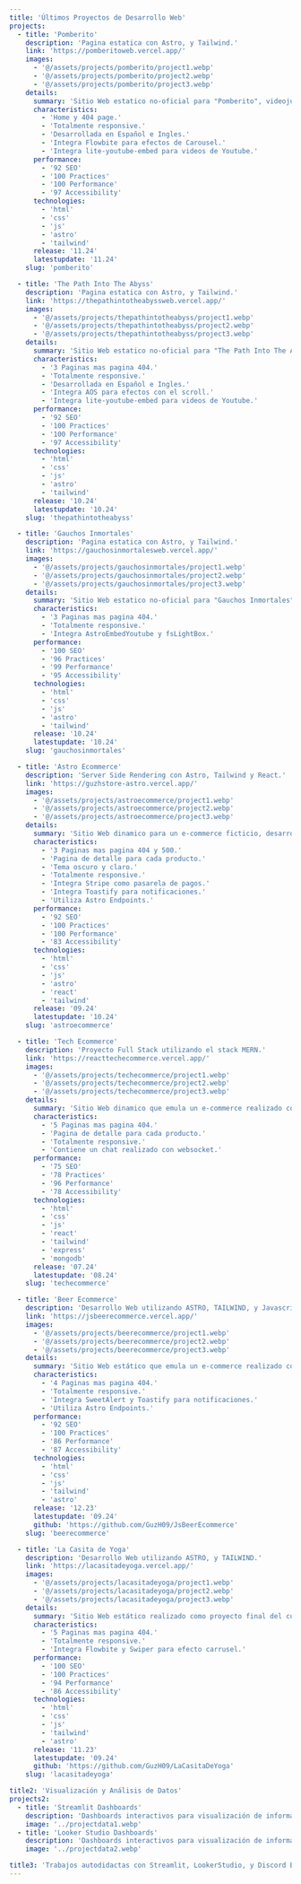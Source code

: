 ```yaml
---
title: 'Últimos Proyectos de Desarrollo Web'
projects:
  - title: 'Pomberito'
    description: 'Pagina estatica con Astro, y Tailwind.'
    link: 'https://pomberitoweb.vercel.app/'
    images:
      - '@/assets/projects/pomberito/project1.webp'
      - '@/assets/projects/pomberito/project2.webp'
      - '@/assets/projects/pomberito/project3.webp'
    details:
      summary: 'Sitio Web estatico no-oficial para "Pomberito", videojuego Indie Argentino desarrollado por Lara The Pitbull. Utiliza HTML, Javascript y Tailwind. Es totalmente responsive y contiene tanto embeds de Youtube, como efectos de Carousel y Lightbox sin afectar el rendimiento. Todos los elementos fueron diseñados replicando la interfaz gráfica del videojuego.'
      characteristics:
        - 'Home y 404 page.'
        - 'Totalmente responsive.'
        - 'Desarrollada en Español e Ingles.'
        - 'Integra Flowbite para efectos de Carousel.'
        - 'Integra lite-youtube-embed para videos de Youtube.'
      performance:
        - '92 SEO'
        - '100 Practices'
        - '100 Performance'
        - '97 Accessibility'
      technologies:
        - 'html'
        - 'css'
        - 'js'
        - 'astro'
        - 'tailwind'
      release: '11.24'
      latestupdate: '11.24'
    slug: 'pomberito'

  - title: 'The Path Into The Abyss'
    description: 'Pagina estatica con Astro, y Tailwind.'
    link: 'https://thepathintotheabyssweb.vercel.app/'
    images:
      - '@/assets/projects/thepathintotheabyss/project1.webp'
      - '@/assets/projects/thepathintotheabyss/project2.webp'
      - '@/assets/projects/thepathintotheabyss/project3.webp'
    details:
      summary: 'Sitio Web estatico no-oficial para "The Path Into The Abyss", videojuego Argentino en desarrollo por Matias Rispau, y basado en la película argentina "Me encontraras en lo profundo del abismo". Contiene un Parallax Effect en el inicio desarrollado solo con CSS. Utiliza HTML, Javascript y Tailwind. Es totalmente responsive y contiene embeds de Youtube, sin afectar el rendimiento.'
      characteristics:
        - '3 Paginas mas pagina 404.'
        - 'Totalmente responsive.'
        - 'Desarrollada en Español e Ingles.'
        - 'Integra AOS para efectos con el scroll.'
        - 'Integra lite-youtube-embed para videos de Youtube.'
      performance:
        - '92 SEO'
        - '100 Practices'
        - '100 Performance'
        - '97 Accessibility'
      technologies:
        - 'html'
        - 'css'
        - 'js'
        - 'astro'
        - 'tailwind'
      release: '10.24'
      latestupdate: '10.24'
    slug: 'thepathintotheabyss'

  - title: 'Gauchos Inmortales'
    description: 'Pagina estatica con Astro, y Tailwind.'
    link: 'https://gauchosinmortalesweb.vercel.app/'
    images:
      - '@/assets/projects/gauchosinmortales/project1.webp'
      - '@/assets/projects/gauchosinmortales/project2.webp'
      - '@/assets/projects/gauchosinmortales/project3.webp'
    details:
      summary: 'Sitio Web estatico no-oficial para "Gauchos Inmortales", videojuego Argentino en desarrollo por RealiTeam. Utiliza HTML, Javascript y Tailwind. Es totalmente responsive, contiene embeds de Youtube y un video en loop como fondo, sin afectar el rendimiento.'
      characteristics:
        - '3 Paginas mas pagina 404.'
        - 'Totalmente responsive.'
        - 'Integra AstroEmbedYoutube y fsLightBox.'
      performance:
        - '100 SEO'
        - '96 Practices'
        - '99 Performance'
        - '95 Accessibility'
      technologies:
        - 'html'
        - 'css'
        - 'js'
        - 'astro'
        - 'tailwind'
      release: '10.24'
      latestupdate: '10.24'
    slug: 'gauchosinmortales'

  - title: 'Astro Ecommerce'
    description: 'Server Side Rendering con Astro, Tailwind y React.'
    link: 'https://guzhstore-astro.vercel.app/'
    images:
      - '@/assets/projects/astroecommerce/project1.webp'
      - '@/assets/projects/astroecommerce/project2.webp'
      - '@/assets/projects/astroecommerce/project3.webp'
    details:
      summary: 'Sitio Web dinamico para un e-commerce ficticio, desarrollado para integrar los conceptos presentes en la plantilla de ecommerce de Astro "storefront". Utiliza Server Side Rendering (SSR), contiene endpoints para gestionar los pagos con stripe, y usa astro:actions para conseguir los datos. Utiliza React para todo componente dinamico.'
      characteristics:
        - '3 Paginas mas pagina 404 y 500.'
        - 'Pagina de detalle para cada producto.'
        - 'Tema oscuro y claro.'
        - 'Totalmente responsive.'
        - 'Integra Stripe como pasarela de pagos.'
        - 'Integra Toastify para notificaciones.'
        - 'Utiliza Astro Endpoints.'
      performance:
        - '92 SEO'
        - '100 Practices'
        - '100 Performance'
        - '83 Accessibility'
      technologies:
        - 'html'
        - 'css'
        - 'js'
        - 'astro'
        - 'react'
        - 'tailwind'
      release: '09.24'
      latestupdate: '10.24'
    slug: 'astroecommerce'

  - title: 'Tech Ecommerce'
    description: 'Proyecto Full Stack utilizando el stack MERN.'
    link: 'https://reacttechecommerce.vercel.app/'
    images:
      - '@/assets/projects/techecommerce/project1.webp'
      - '@/assets/projects/techecommerce/project2.webp'
      - '@/assets/projects/techecommerce/project3.webp'
    details:
      summary: 'Sitio Web dinamico que emula un e-commerce realizado como proyecto final del curso de React de Coderhouse. En principio fue realizado utilizando solamente una base de datos de Firebase. Luego, fue reutilizado como frontend para el proyecto final del curso de Programacion Backend de Coderhouse, donde se integro en un monorepo a un backend desarrollado con Express que utiliza MongoDB como base de datos.'
      characteristics:
        - '5 Paginas mas pagina 404.'
        - 'Pagina de detalle para cada producto.'
        - 'Totalmente responsive.'
        - 'Contiene un chat realizado con websocket.'
      performance:
        - '75 SEO'
        - '78 Practices'
        - '96 Performance'
        - '78 Accessibility'
      technologies:
        - 'html'
        - 'css'
        - 'js'
        - 'react'
        - 'tailwind'
        - 'express'
        - 'mongodb'
      release: '07.24'
      latestupdate: '08.24'
    slug: 'techecommerce'

  - title: 'Beer Ecommerce'
    description: 'Desarrollo Web utilizando ASTRO, TAILWIND, y Javascript.'
    link: 'https://jsbeerecommerce.vercel.app/'
    images:
      - '@/assets/projects/beerecommerce/project1.webp'
      - '@/assets/projects/beerecommerce/project2.webp'
      - '@/assets/projects/beerecommerce/project3.webp'
    details:
      summary: 'Sitio Web estático que emula un e-commerce realizado como excusa para mejorar mis habilidades en Tailwind. En principio fue realizado utilizando HTML, Javascript y Tailwind. Luego, fue migrado a Astro con Tailwind.'
      characteristics:
        - '4 Paginas mas pagina 404.'
        - 'Totalmente responsive.'
        - 'Integra SweetAlert y Toastify para notificaciones.'
        - 'Utiliza Astro Endpoints.'
      performance:
        - '92 SEO'
        - '100 Practices'
        - '86 Performance'
        - '87 Accessibility'
      technologies:
        - 'html'
        - 'css'
        - 'js'
        - 'tailwind'
        - 'astro'
      release: '12.23'
      latestupdate: '09.24'
      github: 'https://github.com/GuzH09/JsBeerEcommerce'
    slug: 'beerecommerce'

  - title: 'La Casita de Yoga'
    description: 'Desarrollo Web utilizando ASTRO, y TAILWIND.'
    link: 'https://lacasitadeyoga.vercel.app/'
    images:
      - '@/assets/projects/lacasitadeyoga/project1.webp'
      - '@/assets/projects/lacasitadeyoga/project2.webp'
      - '@/assets/projects/lacasitadeyoga/project3.webp'
    details:
      summary: 'Sitio Web estático realizado como proyecto final del curso de Coderhouse en Desarrollo Web. En principio fue realizado utilizando HTML, CSS, Javascript y SASS. Luego, fue migrado a Astro con Tailwind.'
      characteristics:
        - '5 Paginas mas pagina 404.'
        - 'Totalmente responsive.'
        - 'Integra Flowbite y Swiper para efecto carrusel.'
      performance:
        - '100 SEO'
        - '100 Practices'
        - '94 Performance'
        - '86 Accessibility'
      technologies:
        - 'html'
        - 'css'
        - 'js'
        - 'tailwind'
        - 'astro'
      release: '11.23'
      latestupdate: '09.24'
      github: 'https://github.com/GuzH09/LaCasitaDeYoga'
    slug: 'lacasitadeyoga'

title2: 'Visualización y Análisis de Datos'
projects2:
  - title: 'Streamlit Dashboards'
    description: 'Dashboards interactivos para visualización de información.'
    image: '../projectdata1.webp'
  - title: 'Looker Studio Dashboards'
    description: 'Dashboards interactivos para visualización de información.'
    image: '../projectdata2.webp'

title3: 'Trabajos autodidactas con Streamlit, LookerStudio, y Discord Bots en Python y Javascript.'
---
```

